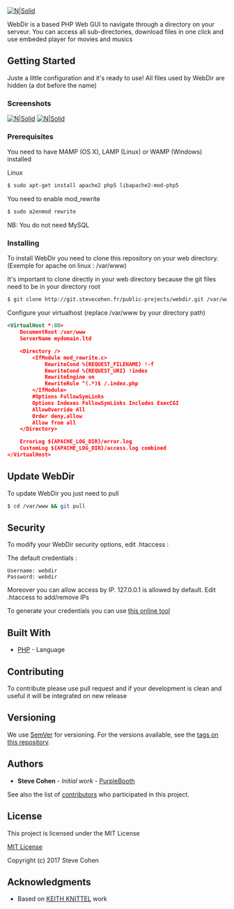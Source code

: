 [![N|Solid](http://nsm07.casimages.com/img/2017/04/26/17042603415512824615001554.png)](http://git.stevecohen.fr/public-projects/webdir)

WebDir is a based PHP Web GUI to navigate through a directory on your serveur.
You can access all sub-directories, download files in one click and use embeded player for movies and musics

## Getting Started

Juste a little configuration and it's ready to use!
All files used by WebDir are hidden (a dot before the name)

### Screenshots

[![N|Solid](http://nsm07.casimages.com/img/2017/04/26//mini_17042605545612824615001890.png)](http://nsm07.casimages.com/img/2017/04/26//17042605545612824615001890.png) [![N|Solid](http://nsm07.casimages.com/img/2017/04/26//mini_17042606061712824615001943.png)](http://nsm07.casimages.com/img/2017/04/26//17042606061712824615001943.png)

### Prerequisites

You need to have MAMP (OS X), LAMP (Linux) or WAMP (Windows) installed

Linux
```sh
$ sudo apt-get install apache2 php5 libapache2-mod-php5
```

You need to enable mod_rewrite
```sh
$ sudo a2enmod rewrite
```

NB: You do not need MySQL

### Installing

To install WebDir you need to clone this repository on your web directory.
(Exemple for apache on linux : /var/www)

It's important to clone directly in your web directory because the git files need to be in your directory root

```sh
$ git clone http://git.stevecohen.fr/public-projects/webdir.git /var/www
```

Configure your virtualhost (replace /var/www by your directory path)

```xml
<VirtualHost *:80>
    DocumentRoot /var/www
    ServerName mydomain.ltd

    <Directory />
        <IfModule mod_rewrite.c>
            RewriteCond %{REQUEST_FILENAME} !-f
            RewriteCond %{REQUEST_URI} !index
            RewriteEngine on
            RewriteRule ^(.*)$ /.index.php
        </IfModule>
        #Options FollowSymLinks
        Options Indexes FollowSymLinks Includes ExecCGI
        AllowOverride All
        Order deny,allow
        Allow from all
    </Directory>

    ErrorLog ${APACHE_LOG_DIR}/error.log
    CustomLog ${APACHE_LOG_DIR}/access.log combined
</VirtualHost>
```


## Update WebDir

To update WebDir you just need to pull

```sh
$ cd /var/www && git pull
```

## Security

To modify your WebDir security options, edit .htaccess :


The default credentials :

```
Username: webdir
Password: webdir
```

Moreover you can allow access by IP.
127.0.0.1 is allowed by default. Edit .htaccess to add/remove IPs

To generate your credentials you can use [this online tool](http://www.htaccesstools.com/htpasswd-generator/)

## Built With

* [PHP](https://secure.php.net/) - Language

## Contributing

To contribute please use pull request and if your development is clean and useful it will be integrated on new release

## Versioning

We use [SemVer](http://semver.org/) for versioning. For the versions available, see the [tags on this repository](http://git.stevecohen.fr/public-projects/webdir/tags). 

## Authors

* **Steve Cohen** - *Initial work* - [PurpleBooth](http://git.stevecohen.fr/explore/projects)

See also the list of [contributors](http://git.stevecohen.fr/public-projects/webdir/CONTRIBUTORS) who participated in this project.

## License

This project is licensed under the MIT License

[MIT License](https://choosealicense.com/licenses/mit/)

Copyright (c) 2017 Steve Cohen


## Acknowledgments

* Based on [KEITH KNITTEL](https://css-tricks.com/styling-a-server-generated-file-directory/) work
